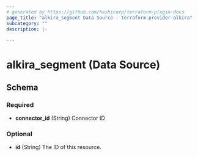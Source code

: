 ```yaml
---
# generated by https://github.com/hashicorp/terraform-plugin-docs
page_title: "alkira_segment Data Source - terraform-provider-alkira"
subcategory: ""
description: |-
  
---
```


# alkira_segment (Data Source)





<!-- schema generated by tfplugindocs -->
## Schema

### Required

- **connector_id** (String) Connector ID

### Optional

- **id** (String) The ID of this resource.


